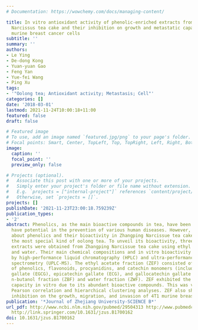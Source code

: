 ```yaml
---
# Documentation: https://wowchemy.com/docs/managing-content/

title: In vitro antioxidant activity of phenolic-enriched extracts from Zhangping
  Narcissus tea cake and their inhibition on growth and metastatic capacity of 4T1
  murine breast cancer cells
subtitle: ''
summary: ''
authors:
- Le Ying
- De-dong Kong
- Yuan-yuan Gao
- Feng Yan
- Yue-fei Wang
- Ping Xu
tags:
- '"Oolong tea; Antioxidant activity; Metastasis; Cell"'
categories: []
date: '2018-03-01'
lastmod: 2021-11-24T10:00:18+11:00
featured: false
draft: false

# Featured image
# To use, add an image named `featured.jpg/png` to your page's folder.
# Focal points: Smart, Center, TopLeft, Top, TopRight, Left, Right, BottomLeft, Bottom, BottomRight.
image:
  caption: ''
  focal_point: ''
  preview_only: false

# Projects (optional).
#   Associate this post with one or more of your projects.
#   Simply enter your project's folder or file name without extension.
#   E.g. `projects = ["internal-project"]` references `content/project/deep-learning/index.md`.
#   Otherwise, set `projects = []`.
projects: []
publishDate: '2021-11-23T23:00:18.759239Z'
publication_types:
- '2'
abstract: Phenolics, as the main bioactive compounds in tea, have been suggested to
  have potential in the prevention of various human diseases. However, little is known
  about phenolics and their bioactivity in Zhangping Narcissue tea cake which is considered
  the most special kind of oolong tea. To unveil its bioactivity, three phenolic-enriched
  extracts were obtained from Zhangping Narcissue tea cake using ethyl acetate, n-butanol,
  and water. Their main chemical compositions and in vitro bioactivity were analyzed
  by high-performance liquid chromatography (HPLC) and ultra-performance liquid chromatography-mass
  spectrometry (UPLC-MS). The ethyl acetate fraction (ZEF) consisted of higher content
  of phenolics, flavonoids, procyanidins, and catechin monomers (including epigallocatechin
  gallate (EGCG), epicatechin gallate (ECG), and gallocatechin gallate (GCG)) than
  n-butanol fraction (ZBF) and water fraction (ZWF). ZEF exhibited the strongest antioxidant
  capacity in vitro due to its abundant bioactive compounds. This was validated by
  Pearson correlation and hierarchical clustering analyses. ZEF also showed a remarkable
  inhibition on the growth, migration, and invasion of 4T1 murine breast cancer cells.
publication: '*Journal of Zhejiang University-SCIENCE B*'
url_pdf: http://www.ncbi.nlm.nih.gov/pubmed/29504313 http://www.pubmedcentral.nih.gov/articlerender.fcgi?artid=PMC5854635
  http://link.springer.com/10.1631/jzus.B1700162
doi: 10.1631/jzus.B1700162
---
```

